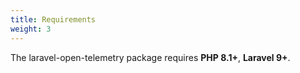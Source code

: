 ```yaml
---
title: Requirements
weight: 3
---
```


The laravel-open-telemetry package requires **PHP 8.1+**,  **Laravel 9+**. 
